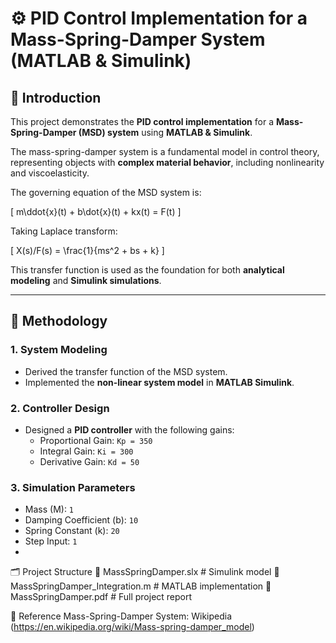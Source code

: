 # ⚙️ PID Control Implementation for a Mass-Spring-Damper System (MATLAB & Simulink)

## 📖 Introduction
This project demonstrates the **PID control implementation** for a **Mass-Spring-Damper (MSD) system** using **MATLAB & Simulink**.  

The mass-spring-damper system is a fundamental model in control theory, representing objects with **complex material behavior**, including nonlinearity and viscoelasticity.  

The governing equation of the MSD system is:  

\[
m\ddot{x}(t) + b\dot{x}(t) + kx(t) = F(t)
\]

Taking Laplace transform:

\[
X(s)/F(s) = \frac{1}{ms^2 + bs + k}
\]

This transfer function is used as the foundation for both **analytical modeling** and **Simulink simulations**.

---

## 🔬 Methodology
### 1. **System Modeling**
- Derived the transfer function of the MSD system.  
- Implemented the **non-linear system model** in **MATLAB Simulink**.  

### 2. **Controller Design**
- Designed a **PID controller** with the following gains:  
  - Proportional Gain: `Kp = 350`  
  - Integral Gain: `Ki = 300`  
  - Derivative Gain: `Kd = 50`  

### 3. **Simulation Parameters**
- Mass (M): `1`  
- Damping Coefficient (b): `10`  
- Spring Constant (k): `20`  
- Step Input: `1`
- 
🗂️ Project Structure
📄 MassSpringDamper.slx            # Simulink model
📄 MassSpringDamper_Integration.m  # MATLAB implementation
📄 MassSpringDamper.pdf            # Full project report

📌 Reference
Mass-Spring-Damper System: Wikipedia (https://en.wikipedia.org/wiki/Mass-spring-damper_model)

